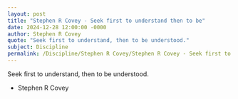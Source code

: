 ```yaml
---
layout: post
title: "Stephen R Covey - Seek first to understand then to be"
date: 2024-12-28 12:00:00 -0000
author: Stephen R Covey
quote: "Seek first to understand, then to be understood."
subject: Discipline
permalink: /Discipline/Stephen R Covey/Stephen R Covey - Seek first to understand then to be
---
```


Seek first to understand, then to be understood.

- Stephen R Covey
